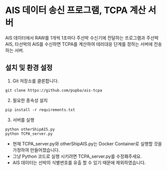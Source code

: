 # AIS 데이터 송신 프로그램, TCPA 계산 서버

AIS 데이터에서 RAW를 1개씩 1초마다 주선박 수신기에 전달하는 프로그램과 주선박 AIS, 타선박의 AIS를 수신하면 TCPA를 계산하여 테러대응 단계를 정하는 서버에 전송하는 서버.

## 설치 및 환경 설정

1. Git 저장소를 클론합니다.

```shell
git clone https://github.com/pupba/ais-tcpa
```

2. 필요한 종속성 설치

```shell
pip install -r requirements.txt
```

3. 서버를 실행

```shell
python otherShipAIS.py
python TCPA_server.py
```

-   현재 TCPA_server.py와 otherShipAIS.py는 Docker Container로 실행할 것을 가정하여 만들어졌습니다.
-   그냥 Python 코드로 실행 시키려면 TCPA_server.py를 수정홰주세요.
-   AIS 데이터는 선박의 식별번호를 유출 할 수 있기 때문에 제외하였습니다.
